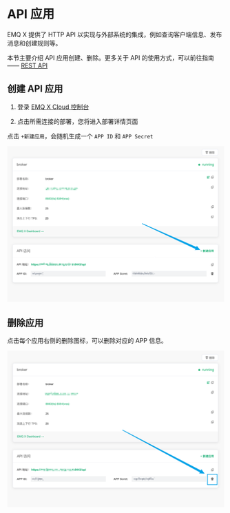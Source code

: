 # API 应用

EMQ X 提供了 HTTP API 以实现与外部系统的集成，例如查询客户端信息、发布消息和创建规则等。

本节主要介绍 API 应用创建、删除。更多关于 API 的使用方式，可以前往指南 —— [REST API](../api.md)

## 创建 API 应用

1. 登录 [EMQ X Cloud 控制台](https://cloud.emqx.cn/console/)

2. 点击所需连接的部署，您将进入部署详情页面

点击 `+新建应用`，会随机生成一个 `APP ID` 和 `APP Secret`

![添加应用](./_assets/app_add.png)

## 删除应用

点击每个应用右侧的删除图标，可以删除对应的 APP 信息。

![删除应用](./_assets/app_del.png)
